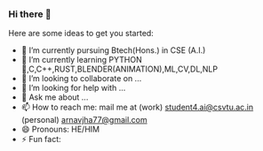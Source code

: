 ### Hi there 👋



Here are some ideas to get you started:

- 🔭 I’m currently pursuing Btech(Hons.) in CSE (A.I.) 
- 🌱 I’m currently learning  PYTHON 🐍,C,C++,RUST,BLENDER(ANIMATION),ML,CV,DL,NLP
- 👯 I’m looking to collaborate on ...
- 🤔 I’m looking for help with ...
- 💬 Ask me about ...
- 📫 How to reach me: mail me at (work) student4.ai@csvtu.ac.in (personal) arnavjha77@gmail.com
- 😄 Pronouns: HE/HIM
- ⚡ Fun fact: 

